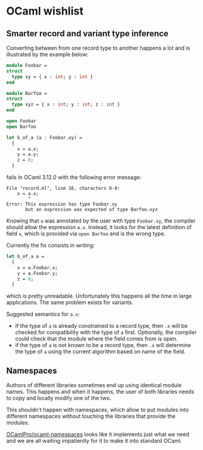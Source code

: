 OCaml wishlist
==============

Smarter record and variant type inference
-----------------------------------------

Converting between from one record type to another happens a lot
and is illustrated by the example below:

```ocaml
module Foobar =
struct
  type xy = { x : int; y : int }
end

module Barfoo =
struct
  type xyz = { x : int; y : int; z : int }
end

open Foobar
open Barfoo

let b_of_a (a : Foobar.xy) =
  {
    x = a.x;
    y = a.y;
    z = 0;
  }
```

fails in OCaml 3.12.0 with the following error message:

```
File "record.ml", line 16, characters 8-9:
    x = a.x;
        ^
Error: This expression has type Foobar.xy
       but an expression was expected of type Barfoo.xyz
```

Knowing that `a` was annotated by the user with type `Foobar.xy`,
the compiler should allow the expression `a.x`. Instead,
it looks for the latest definition of field `x`, which is provided
via `open Barfoo` and is the wrong type.

Currently the fix consists in writing:

```ocaml
let b_of_a a =
  {
    x = a.Foobar.x;
    y = a.Foobar.y;
    z = 0;
  }
```

which is pretty unreadable. Unfortunately this happens all the time in large 
applications. The same problem exists for variants.

Suggested semantics for `a.x`:

* if the type of `a` is already constrained to a record type, then 
  `.x` will be checked for compatibility with the type of `a` first.
  Optionally, the compiler could check that the module where the field comes
  from is open.
* if the type of `a` is not known to be a record type, then
  `.x` will determine the type of `a` using the current algorithm
  based on name of the field.


Namespaces
----------

Authors of different libraries sometimes end up using identical module
names. This happens and when it happens, the user of both libraries
needs to copy and locally modify one of the two.

This shouldn't happen with namespaces, which allow to put modules into
different namespaces without touching the libraries
that provide the modules.

[OCamlPro/ocaml-namespaces](https://github.com/OCamlPro/ocaml-namespaces)
looks like it implements just what we need and we are all waiting impatiently
for it to make it into standard OCaml.
